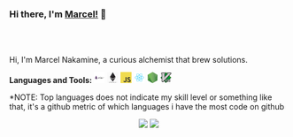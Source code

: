 ### Hi there, I'm [Marcel!](https://marcel.nakamine.com.br) 👋

<br />
<br />

Hi, I'm Marcel Nakamine, a curious alchemist that brew solutions.

<!--
- 🔭 I’m currently working on [renderless-components](https://github.com/timelessco/renderless-components)
- 🌱 I’m currently learning Blockchain development
- 👯 I’m looking to collaborate on [Github Readme Stats](https://github.com/anuraghazra/github-readme-stats)
- 💬 Ask me about anything [here](https://github.com/anuraghazra/anuraghazra/issues)
-->

**Languages and Tools:**
<code><img height="20" src="https://raw.githubusercontent.com/github/explore/d106aa3f6fa091ab80ab5c8cf0d931baff3caaea/topics/elixir/elixir.png"></code>
<code><img height="20" src="https://raw.githubusercontent.com/github/explore/80688e429a7d4ef2fca1e82350fe8e3517d3494d/topics/ethereum/ethereum.png"></code>
<code><img height="20" src="https://raw.githubusercontent.com/github/explore/80688e429a7d4ef2fca1e82350fe8e3517d3494d/topics/javascript/javascript.png"></code>
<code><img height="20" src="https://raw.githubusercontent.com/github/explore/80688e429a7d4ef2fca1e82350fe8e3517d3494d/topics/react/react.png"></code>
<code><img height="20" src="https://raw.githubusercontent.com/github/explore/80688e429a7d4ef2fca1e82350fe8e3517d3494d/topics/nodejs/nodejs.png"></code>
<code><img height="20" src="https://raw.githubusercontent.com/github/explore/80688e429a7d4ef2fca1e82350fe8e3517d3494d/topics/vim/vim.png"></code>

*NOTE: Top languages does not indicate my skill level or something like that, it's a github metric of which languages i have the most code on github

<div align=center>
    <img align=top align="center" src="https://github-readme-stats.vercel.app/api?username=marcelnakamine&count_private=true&theme=gruvbox" />
    <img align=top align="center" src="https://github-readme-stats.vercel.app/api/top-langs/?username=marcelnakamine&count_private=true&theme=gruvbox&hide=css,javascript,vue,html,c" />
</div>

<!--
[![marcelnakamine's wakatime stats](https://github-readme-stats-amber-gamma.vercel.app/api/wakatime?username=marcelnakamine)](https://github.com/anuraghazra/github-readme-stats)
-->
